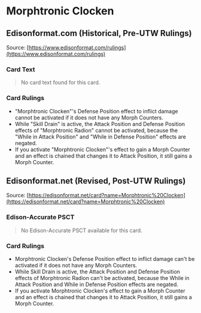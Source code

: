 # Morphtronic Clocken

## Edisonformat.com (Historical, Pre-UTW Rulings)

Source: [https://www.edisonformat.com/rulings](https://www.edisonformat.com/rulings)

### Card Text

> No card text found for this card.

### Card Rulings

*   "Morphtronic Clocken"'s Defense Position effect to inflict damage cannot be activated if it does not have any Morph Counters.
*   While "Skill Drain" is active, the Attack Position and Defense Position effects of "Morphtronic Radion" cannot be activated, because the "While in Attack Position" and "While in Defense Position" effects are negated.
*   If you activate "Morphtronic Clocken"'s effect to gain a Morph Counter and an effect is chained that changes it to Attack Position, it still gains a Morph Counter.

## Edisonformat.net (Revised, Post-UTW Rulings)

Source: [https://edisonformat.net/card?name=Morphtronic%20Clocken](https://edisonformat.net/card?name=Morphtronic%20Clocken)

### Edison-Accurate PSCT

> No Edison-Accurate PSCT available for this card.

### Card Rulings

*   Morphtronic Clocken's Defense Position effect to inflict damage can't be activated if it does not have any Morph Counters.
*   While Skill Drain is active, the Attack Position and Defense Position effects of Morphtronic Radion can't be activated, because the While in Attack Position and While in Defense Position effects are negated.
*   If you activate Morphtronic Clocken's effect to gain a Morph Counter and an effect is chained that changes it to Attack Position, it still gains a Morph Counter.
            